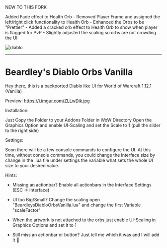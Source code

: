 NEW TO THIS FORK

Added Fade effect to Health Orb - 
Removed Player Frame and assigned the left/right click functionality to Health Orb - 
Enhanced the Orbs to be "Prettier" - 
Added a cracked orb effect to Health Orb to show when player is flagged for PvP - 
Slightly adjusted the scaling so orbs are not crowding the UI

![diablo](https://user-images.githubusercontent.com/109084116/189567059-5f46ebcf-ea18-4da7-a00e-4cd46a97b5ee.jpg)


-------------------------------------------------------------------------------------------------------------------------------------------------------------------

# Beardley's Diablo Orbs Vanilla

Hey there,
this is a backported Diablo like UI for World of Warcraft 1.12.1 (Vanilla)

Preview: 
https://i.imgur.com/ZLLwDik.jpg

Installation:

Just Copy the Folder to your Addons Folder in WoW Directory
Open the Graphics Option and enable UI-Scaling and set the Scale to 1 (pull the slider to the right side)

Settings:

Soon there will be a few console commands to configure the UI.
At this time, without console commands, you could change the interface size by change in the .lua file under settings the variable what sets the whole UI size to your desired value.

Hints:
 - Missing an actionbar? Enable all actionbars in the Interface Settings (ESC -> Interface)
 
 - UI too Big/Small? Change the scaling open "BeardleysDiabloOrbsVanilla.lua" and change the first Variable "scaleFactor"

 - When the artwork is not attached to the orbs just enable UI-Scaling in Graphics Options and set it to 1
 
 - Still miss an actionbar or button?  Just tell me which it was and I will add it 🙂 
